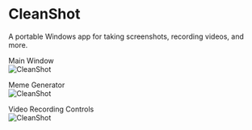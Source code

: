 # CleanShot
A portable Windows app for taking screenshots, recording videos, and more.

Main Window  
![CleanShot](http://invis.me/Images/Screenshots/CleanShot1.png)

Meme Generator  
![CleanShot](http://invis.me/Images/Screenshots/CleanShot2.png)

Video Recording Controls  
![CleanShot](http://invis.me/Images/Screenshots/CleanShot3.png)
